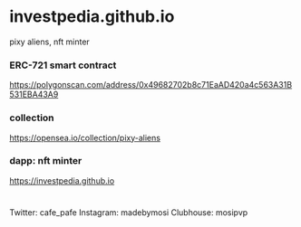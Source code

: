 # investpedia.github.io
pixy aliens, nft minter

### ERC-721 smart contract 
https://polygonscan.com/address/0x49682702b8c71EaAD420a4c563A31B531EBA43A9

### collection
https://opensea.io/collection/pixy-aliens

### dapp: nft minter
https://investpedia.github.io

#
Twitter: cafe_pafe
Instagram: madebymosi
Clubhouse: mosipvp
